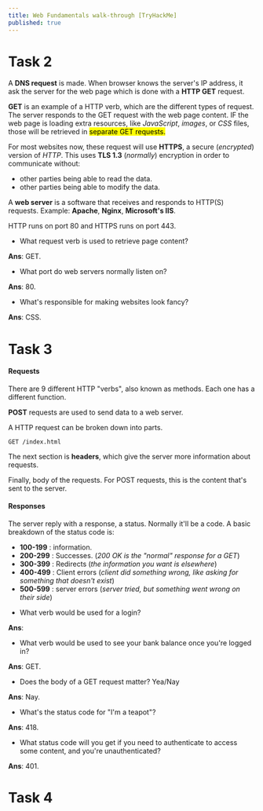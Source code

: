 ```yaml
---
title: Web Fundamentals walk-through [TryHackMe]
published: true
---
```


# Task 2


A **DNS request** is made. When browser knows the server's IP address, it ask the server for the web page which is done with a **HTTP GET** request.

**GET** is an example of a HTTP verb, which are the different types of request. The server responds to the GET request with the web page content. IF the web page is loading extra resources, like *JavaScript*, *images*, or *CSS* files, those will be retrieved in <mark>separate GET requests.</mark>

For most websites now, these request will use **HTTPS**, a secure (*encrypted*) version of *HTTP*. This uses **TLS 1.3** (*normally*) encryption in order to communicate without:
- other parties being able to read the data.
- other parties being able to modify the data.

A **web server** is a software that receives and responds to HTTP(S) requests.
Example: **Apache**, **Nginx**, **Microsoft's IIS**.

HTTP runs on port 80 and HTTPS runs on port 443.

* What request verb is used to retrieve page content?

**Ans**: GET.

* What port do web servers normally listen on?

**Ans**: 80.

* What's responsible for making websites look fancy?

**Ans**: CSS.


# Task 3


#### Requests

There are 9 different HTTP "verbs", also known as methods. Each one has a different function.

**POST** requests are used to send data to a web server.

A HTTP request can be broken down into parts.
```http
GET /index.html
```

The next section is **headers**, which give the server more information about requests.

Finally, body of the requests. For POST requests, this is the content that's sent to the server.

#### Responses

The server reply with a response, a status. Normally it'll be a code. A basic breakdown of the status code is:
- **100-199** : information.
- **200-299** : Successes. (*200 OK is the "normal" response for a GET*)
- **300-399** : Redirects (*the information you want is elsewhere*)
- **400-499** : Client errors (*client did something wrong, like asking for something that doesn't exist*)
- **500-599** : server errors (*server tried, but something went wrong on their side*)


* What verb would be used for a login?

**Ans**:

* What verb would be used to see your bank balance once you're logged in?

**Ans**: GET.

* Does the body of a GET request matter? Yea/Nay

**Ans**: Nay.

* What's the status code for "I'm a teapot"?

**Ans**: 418.

* What status code will you get if you need to authenticate to access some content, and you're unauthenticated?

**Ans**: 401.


# Task 4




